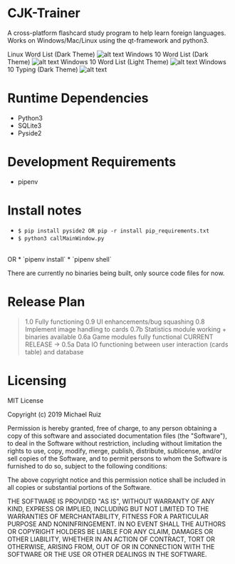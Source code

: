 # CJK-Trainer
A cross-platform flashcard study program to help learn foreign languages. Works on Windows/Mac/Linux using the qt-framework and python3. 

Linux Word List (Dark Theme)
![alt text](https://i.imgur.com/4kPtZYK.png)
Windows 10 Word List (Dark Theme)
![alt text](https://i.imgur.com/fseA91t.png)
Windows 10 Word List (Light Theme)
![alt text](https://i.imgur.com/ZV3hZyG.png)
Windows 10 Typing (Dark Theme)
![alt text](https://i.imgur.com/TGdY0jB.png)

# Runtime Dependencies
* Python3
* SQLite3
* Pyside2

# Development Requirements
* pipenv

# Install notes
* `$ pip install pyside2 OR pip -r install pip_requirements.txt`
* `$ python3 callMainWindow.py`
<br/>
OR
* `pipenv install`
* `pipenv shell`

There are currently no binaries being built, only source code files for now.

# Release Plan
> 1.0 Fully functioning
> 0.9 UI enhancements/bug squashing 
> 0.8 Implement image handling to cards
> 0.7b Statistics module working + binaries available
> 0.6a Game modules fully functional 
CURRENT RELEASE -> 0.5a Data IO functioning between user interaction (cards table) and database

# Licensing
MIT License

Copyright (c) 2019 Michael Ruiz

Permission is hereby granted, free of charge, to any person obtaining a copy
of this software and associated documentation files (the "Software"), to deal
in the Software without restriction, including without limitation the rights
to use, copy, modify, merge, publish, distribute, sublicense, and/or sell
copies of the Software, and to permit persons to whom the Software is
furnished to do so, subject to the following conditions:

The above copyright notice and this permission notice shall be included in all
copies or substantial portions of the Software.

THE SOFTWARE IS PROVIDED "AS IS", WITHOUT WARRANTY OF ANY KIND, EXPRESS OR
IMPLIED, INCLUDING BUT NOT LIMITED TO THE WARRANTIES OF MERCHANTABILITY,
FITNESS FOR A PARTICULAR PURPOSE AND NONINFRINGEMENT. IN NO EVENT SHALL THE
AUTHORS OR COPYRIGHT HOLDERS BE LIABLE FOR ANY CLAIM, DAMAGES OR OTHER
LIABILITY, WHETHER IN AN ACTION OF CONTRACT, TORT OR OTHERWISE, ARISING FROM,
OUT OF OR IN CONNECTION WITH THE SOFTWARE OR THE USE OR OTHER DEALINGS IN THE
SOFTWARE.
